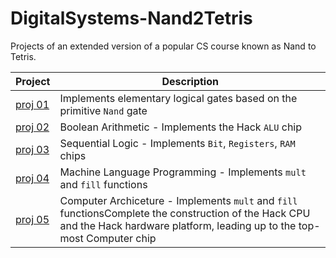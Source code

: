 # DigitalSystems-Nand2Tetris
Projects of an extended version of a popular CS course known as Nand to Tetris.


| Project | Description |
| --- | --- |
| [proj 01](https://github.com/AdirBens/DigitalSystems-Nand2Tetris/tree/main/01) | Implements elementary logical gates based on the primitive `Nand` gate |
| [proj 02](https://github.com/AdirBens/DigitalSystems-Nand2Tetris/tree/main/02) | Boolean Arithmetic - Implements the Hack `ALU` chip |
| [proj 03](https://github.com/AdirBens/DigitalSystems-Nand2Tetris/tree/main/03) | Sequential Logic - Implements `Bit`, `Registers`, `RAM` chips|
| [proj 04](https://github.com/AdirBens/DigitalSystems-Nand2Tetris/tree/main/04) | Machine Language Programming - Implements `mult` and `fill` functions|
| [proj 05](https://github.com/AdirBens/DigitalSystems-Nand2Tetris/tree/main/05) | Computer Archiceture - Implements `mult` and `fill` functionsComplete the construction of the Hack CPU and the Hack hardware platform, leading up to the top-most Computer chip|
